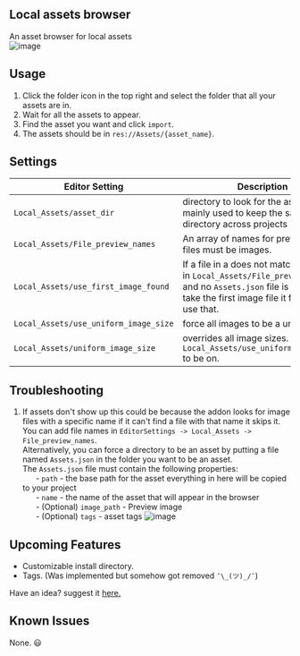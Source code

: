 ## Local assets browser 
An asset browser for local assets  
![image](https://github.com/Kaifungamedev/godot_local_assets_browser/assets/110266485/69f9bdbc-34ab-4fbf-aa52-3bb2cf7f0a7c)  

## Usage
1. Click the folder icon in the top right and select the folder that all your assets are in.  
2. Wait for all the assets to appear.  
3. Find the asset you want and click `import`.  
4. The assets should be in `res://Assets/{asset_name}`.  
<!--
> [!CAUTION]  
> Currently loading hundreds of gigabytes of assets may crash the editor.  
> A fix is in the works.--> 

## Settings  
| Editor Setting | Description |
| -------- | ------- |
| `Local_Assets/asset_dir` | directory to look for the assets. mainly used to keep the same directory across projects  |
| `Local_Assets/File_preview_names` | An array of names for preview files. files must be images.  |
| `Local_Assets/use_first_image_found` | If a file in a does not match any name in `Local_Assets/File_preview_names` and no `Assets.json` file is found it will take the first image file it finds and use that.  |  
| `Local_Assets/use_uniform_image_size` | force all images to be a uniform size.  |  
| `Local_Assets/uniform_image_size` | overrides all image sizes. Requires `Local_Assets/use_uniform_image_size` to be on.  |  

## Troubleshooting  
1. If assets don't show up this could be because the addon looks for image files with a specific name if it can't find a file with that name it skips it. You can add file names in  `EditorSettings -> Local_Assets -> File_preview_names`.     
	Alternatively, you can force a directory to be an asset by putting a file named `Assets.json` in the folder you want to be an asset.  
	The `Assets.json` file must contain the following properties:  
		&nbsp;&nbsp;&nbsp;&nbsp;&nbsp;&nbsp;- `path` - the base path for the asset everything in here will be copied to your project  
		&nbsp;&nbsp;&nbsp;&nbsp;&nbsp;&nbsp;- `name` - the name of the asset that will appear in the browser  
		&nbsp;&nbsp;&nbsp;&nbsp;&nbsp;&nbsp;- (Optional) `image_path` - Preview image  
		&nbsp;&nbsp;&nbsp;&nbsp;&nbsp;&nbsp;- (Optional) `tags` - asset tags
	![image](https://github.com/Kaifungamedev/godot_local_assets_browser/assets/110266485/71d9b5d4-f986-4e36-8547-bb60be1c3f54)

## Upcoming Features
 - Customizable install directory.
 - Tags. (Was implemented but somehow got removed `¯\_(ツ)_/¯`)

Have an idea? suggest it [here.](https://github.com/Kaifungamedev/godot_local_assets_browser/issues/new?assignees=&labels=&projects=&template=feature_request.md&title=)

## Known Issues
None. 😃
